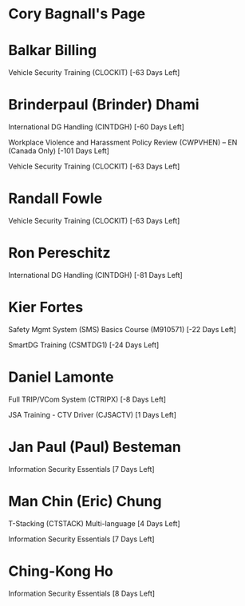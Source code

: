 # Cory Bagnall's Page




# Balkar Billing


Vehicle Security Training (CLOCKIT) [-63 Days Left]



# Brinderpaul (Brinder) Dhami


International DG Handling (CINTDGH) [-60 Days Left]

Workplace Violence and Harassment Policy Review (CWPVHEN) – EN (Canada Only) [-101 Days Left]

Vehicle Security Training (CLOCKIT) [-63 Days Left]



# Randall Fowle


Vehicle Security Training (CLOCKIT) [-63 Days Left]



# Ron Pereschitz


International DG Handling (CINTDGH) [-81 Days Left]



# Kier Fortes


Safety Mgmt System (SMS) Basics Course (M910571) [-22 Days Left]

SmartDG Training (CSMTDG1) [-24 Days Left]



# Daniel Lamonte


Full TRIP/VCom System (CTRIPX) [-8 Days Left]

JSA Training - CTV Driver (CJSACTV) [1 Days Left]



# Jan Paul (Paul) Besteman


Information Security Essentials [7 Days Left]



# Man Chin (Eric) Chung


T-Stacking (CTSTACK) Multi-language [4 Days Left]

Information Security Essentials [7 Days Left]



# Ching-Kong Ho


Information Security Essentials [8 Days Left]



